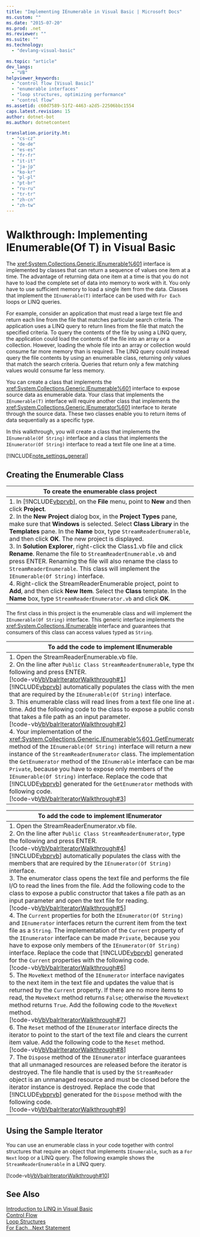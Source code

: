 ```yaml
---
title: "Implementing IEnumerable in Visual Basic | Microsoft Docs"
ms.custom: ""
ms.date: "2015-07-20"
ms.prod: .net
ms.reviewer: ""
ms.suite: ""
ms.technology: 
  - "devlang-visual-basic"

ms.topic: "article"
dev_langs: 
  - "VB"
helpviewer_keywords: 
  - "control flow [Visual Basic]"
  - "enumerable interfaces"
  - "loop structures, optimizing performance"
  - "control flow"
ms.assetid: c60d7589-51f2-4463-a2d5-22506bbc1554
caps.latest.revision: 15
author: dotnet-bot
ms.author: dotnetcontent

translation.priority.ht: 
  - "cs-cz"
  - "de-de"
  - "es-es"
  - "fr-fr"
  - "it-it"
  - "ja-jp"
  - "ko-kr"
  - "pl-pl"
  - "pt-br"
  - "ru-ru"
  - "tr-tr"
  - "zh-cn"
  - "zh-tw"
---
```

# Walkthrough: Implementing IEnumerable(Of T) in Visual Basic
The <xref:System.Collections.Generic.IEnumerable%601> interface is implemented by classes that can return a sequence of values one item at a time. The advantage of returning data one item at a time is that you do not have to load the complete set of data into memory to work with it. You only have to use sufficient memory to load a single item from the data. Classes that implement the `IEnumerable(T)` interface can be used with `For Each` loops or LINQ queries.  
  
 For example, consider an application that must read a large text file and return each line from the file that matches particular search criteria. The application uses a LINQ query to return lines from the file that match the specified criteria. To query the contents of the file by using a LINQ query, the application could load the contents of the file into an array or a collection. However, loading the whole file into an array or collection would consume far more memory than is required. The LINQ query could instead query the file contents by using an enumerable class, returning only values that match the search criteria. Queries that return only a few matching values would consume far less memory.  
  
 You can create a class that implements the <xref:System.Collections.Generic.IEnumerable%601> interface to expose source data as enumerable data. Your class that implements the `IEnumerable(T)` interface will require another class that implements the <xref:System.Collections.Generic.IEnumerator%601> interface to iterate through the source data. These two classes enable you to return items of data sequentially as a specific type.  
  
 In this walkthrough, you will create a class that implements the `IEnumerable(Of String)` interface and a class that implements the `IEnumerator(Of String)` interface to read a text file one line at a time.  
  
[!INCLUDE[note_settings_general](~/includes/note-settings-general-md.md)]  
  
## Creating the Enumerable Class  
  
|To create the enumerable class project|  
|---|  
|1.  In [!INCLUDE[vbprvb](~/includes/vbprvb-md.md)], on the **File** menu, point to **New** and then click **Project**.<br />2.  In the **New Project** dialog box, in the **Project Types** pane, make sure that **Windows** is selected. Select **Class Library** in the **Templates** pane. In the **Name** box, type `StreamReaderEnumerable`, and then click **OK**. The new project is displayed.<br />3.  In **Solution Explorer**, right-click the Class1.vb file and click **Rename**. Rename the file to `StreamReaderEnumerable.vb` and press ENTER. Renaming the file will also rename the class to `StreamReaderEnumerable`. This class will implement the `IEnumerable(Of String)` interface.<br />4.  Right-click the StreamReaderEnumerable project, point to **Add**, and then click **New Item**. Select the **Class** template. In the **Name** box, type `StreamReaderEnumerator.vb` and click **OK**.|  
  
 The first class in this project is the enumerable class and will implement the `IEnumerable(Of String)` interface. This generic interface implements the <xref:System.Collections.IEnumerable> interface and guarantees that consumers of this class can access values typed as `String`.  
  
|To add the code to implement IEnumerable|  
|---|  
|1.  Open the StreamReaderEnumerable.vb file.<br />2.  On the line after `Public Class StreamReaderEnumerable`, type the following and press ENTER.<br />     [!code-vb[VbVbalrIteratorWalkthrough#1](../../../../visual-basic/programming-guide/language-features/control-flow/codesnippet/VisualBasic/walkthrough-implementing-ienumerable-of-t_1.vb)]<br />     [!INCLUDE[vbprvb](~/includes/vbprvb-md.md)] automatically populates the class with the members that are required by the `IEnumerable(Of String)` interface.<br />3.  This enumerable class will read lines from a text file one line at a time. Add the following code to the class to expose a public constructor that takes a file path as an input parameter.<br />     [!code-vb[VbVbalrIteratorWalkthrough#2](../../../../visual-basic/programming-guide/language-features/control-flow/codesnippet/VisualBasic/walkthrough-implementing-ienumerable-of-t_2.vb)]<br />4.  Your implementation of the <xref:System.Collections.Generic.IEnumerable%601.GetEnumerator%2A> method of the `IEnumerable(Of String)` interface will return a new instance of the `StreamReaderEnumerator` class. The implementation of the `GetEnumerator` method of the `IEnumerable` interface can be made `Private`, because you have to expose only members of the `IEnumerable(Of String)` interface. Replace the code that [!INCLUDE[vbprvb](~/includes/vbprvb-md.md)] generated for the `GetEnumerator` methods with the following code.<br />     [!code-vb[VbVbalrIteratorWalkthrough#3](../../../../visual-basic/programming-guide/language-features/control-flow/codesnippet/VisualBasic/walkthrough-implementing-ienumerable-of-t_3.vb)]|  
  
|To add the code to implement IEnumerator|  
|---|  
|1.  Open the StreamReaderEnumerator.vb file.<br />2.  On the line after `Public Class StreamReaderEnumerator`, type the following and press ENTER.<br />     [!code-vb[VbVbalrIteratorWalkthrough#4](../../../../visual-basic/programming-guide/language-features/control-flow/codesnippet/VisualBasic/walkthrough-implementing-ienumerable-of-t_4.vb)]<br />     [!INCLUDE[vbprvb](~/includes/vbprvb-md.md)] automatically populates the class with the members that are required by the `IEnumerator(Of String)` interface.<br />3.  The enumerator class opens the text file and performs the file I/O to read the lines from the file. Add the following code to the class to expose a public constructor that takes a file path as an input parameter and open the text file for reading.<br />     [!code-vb[VbVbalrIteratorWalkthrough#5](../../../../visual-basic/programming-guide/language-features/control-flow/codesnippet/VisualBasic/walkthrough-implementing-ienumerable-of-t_5.vb)]<br />4.  The `Current` properties for both the `IEnumerator(Of String)` and `IEnumerator` interfaces return the current item from the text file as a `String`. The implementation of the `Current` property of the `IEnumerator` interface can be made `Private`, because you have to expose only members of the `IEnumerator(Of String)` interface. Replace the code that [!INCLUDE[vbprvb](~/includes/vbprvb-md.md)] generated for the `Current` properties with the following code.<br />     [!code-vb[VbVbalrIteratorWalkthrough#6](../../../../visual-basic/programming-guide/language-features/control-flow/codesnippet/VisualBasic/walkthrough-implementing-ienumerable-of-t_6.vb)]<br />5.  The `MoveNext` method of the `IEnumerator` interface navigates to the next item in the text file and updates the value that is returned by the `Current` property. If there are no more items to read, the `MoveNext` method returns `False`; otherwise the `MoveNext` method returns `True`. Add the following code to the `MoveNext` method.<br />     [!code-vb[VbVbalrIteratorWalkthrough#7](../../../../visual-basic/programming-guide/language-features/control-flow/codesnippet/VisualBasic/walkthrough-implementing-ienumerable-of-t_7.vb)]<br />6.  The `Reset` method of the `IEnumerator` interface directs the iterator to point to the start of the text file and clears the current item value. Add the following code to the `Reset` method.<br />     [!code-vb[VbVbalrIteratorWalkthrough#8](../../../../visual-basic/programming-guide/language-features/control-flow/codesnippet/VisualBasic/walkthrough-implementing-ienumerable-of-t_8.vb)]<br />7.  The `Dispose` method of the `IEnumerator` interface guarantees that all unmanaged resources are released before the iterator is destroyed. The file handle that is used by the `StreamReader` object is an unmanaged resource and must be closed before the iterator instance is destroyed. Replace the code that [!INCLUDE[vbprvb](~/includes/vbprvb-md.md)] generated for the `Dispose` method with the following code.<br />     [!code-vb[VbVbalrIteratorWalkthrough#9](../../../../visual-basic/programming-guide/language-features/control-flow/codesnippet/VisualBasic/walkthrough-implementing-ienumerable-of-t_9.vb)]|  
  
## Using the Sample Iterator  
 You can use an enumerable class in your code together with control structures that require an object that implements `IEnumerable`, such as a `For Next` loop or a LINQ query. The following example shows the `StreamReaderEnumerable` in a LINQ query.  
  
 [!code-vb[VbVbalrIteratorWalkthrough#10](../../../../visual-basic/programming-guide/language-features/control-flow/codesnippet/VisualBasic/walkthrough-implementing-ienumerable-of-t_10.vb)]  
  
## See Also  
 [Introduction to LINQ in Visual Basic](../../../../visual-basic/programming-guide/language-features/linq/introduction-to-linq.md)   
 [Control Flow](../../../../visual-basic/programming-guide/language-features/control-flow/index.md)   
 [Loop Structures](../../../../visual-basic/programming-guide/language-features/control-flow/loop-structures.md)   
 [For Each...Next Statement](../../../../visual-basic/language-reference/statements/for-each-next-statement.md)
